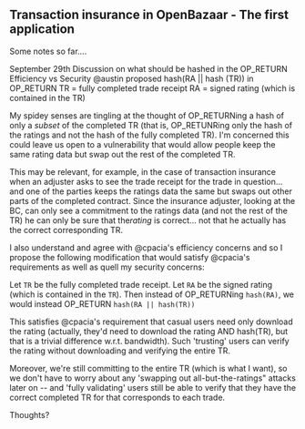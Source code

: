 ## Transaction insurance in OpenBazaar - The first application

Some notes so far....

September 29th
Discussion on what should be hashed in the OP_RETURN
Efficiency vs Security
@austin proposed hash(RA || hash (TR)) in OP_RETURN
TR = fully completed trade receipt
RA = signed rating (which is contained in the TR)

My spidey senses are tingling at the thought of OP_RETURNing a hash of only a ​_subset_​ of the completed TR (that is, OP_RETUNRing only the hash of the ratings and not the hash of the fully completed TR). I'm concerned this could leave us open to a vulnerability that would allow people keep the same rating data but swap out the rest of the completed TR.

This may be relevant, for example, in the case of transaction insurance when an adjuster asks to see the trade receipt for the trade in question... and one of the parties keeps the ratings data the same but swaps out other parts of the completed contract. Since the insurance adjuster, looking at the BC, can only see a commitment to the ratings data (and not the rest of the TR) he can only be sure that the ​_rating_​ is correct... not that he actually has the correct corresponding TR.

I also understand and agree with @cpacia's efficiency concerns and so I propose the following modification that would satisfy @cpacia's  requirements as well as quell my security concerns:

Let `TR` be the fully completed trade receipt.
Let `RA` be the signed rating (which is contained in the `TR`).
Then instead of OP_RETURNing `hash(RA)`, we would instead OP_RETURN `hash(RA || hash(TR))`

This satisfies @cpacia's requirement that casual users need only download the rating (actually, they'd need to download the rating AND hash(TR), but that is a trivial difference w.r.t. bandwidth). Such 'trusting' users can verify the rating without downloading and verifying the entire TR.

Moreover, we're still committing to the entire TR (which is what I want), so we don't have to worry about any 'swapping out all-but-the-ratings" attacks later on -- and 'fully validating' users still be able to verify that they have the correct completed TR for that corresponds to each trade.

Thoughts?
